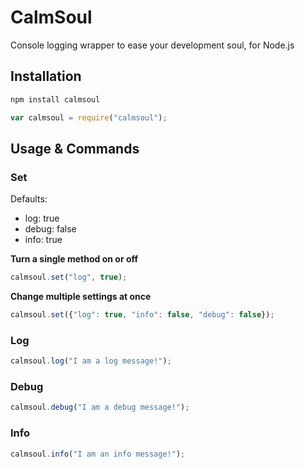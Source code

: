 # CalmSoul

Console logging wrapper to ease your development soul, for Node.js


## Installation

```bash
npm install calmsoul
```

```javascript
var calmsoul = require("calmsoul");
```


## Usage & Commands

### Set

Defaults:
* log: true
* debug: false
* info: true


**Turn a single method on or off**

```javascript
calmsoul.set("log", true);
```

**Change multiple settings at once**

```javascript
calmsoul.set({"log": true, "info": false, "debug": false});
```


### Log

```javascript
calmsoul.log("I am a log message!");
```

### Debug

```javascript
calmsoul.debug("I am a debug message!");
```

### Info

```javascript
calmsoul.info("I am an info message!");
```
